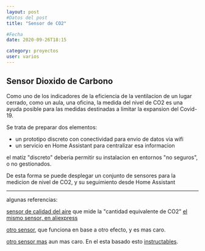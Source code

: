 ```yaml
---
layout: post
#Datos del post
title: "Sensor de CO2"

#Fecha
date: 2020-09-26T18:15

category: proyectos
user: varios
---
```


## Sensor Dioxido de Carbono

Como uno de los indicadores de la eficiencia de la ventilacion de un lugar cerrado, como un aula, una oficina, la medida del nivel de CO2 es una ayuda posible para las medidas destinadas a limitar la expansion del Covid-19.

Se trata de preparar dos elementos: 
- un prototipo discreto con conectividad para envio de datos via wifi
- un servicio en Home Assistant para centralizar esa informacion

el matiz "discreto" deberia permitir su instalacion en entornos "no seguros", o no gestionados.

De esta forma se puede desplegar un conjunto de sensores para la medicion de nivel de CO2, y su seguimiento desde Home Assistant

---
algunas referencias:

[sensor de calidad del aire](https://cdn-learn.adafruit.com/downloads/pdf/adafruit-ccs811-air-quality-sensor.pdf) que mide la "cantidad equivalente de CO2"
[el mismo sensor, en aliexpress](https://es.aliexpress.com/item/4000848337164.html)

[otro sensor](https://es.aliexpress.com/item/4000854395292.html), que funciona en base a otro efecto, y es mas caro.

[otro sensor mas](https://www.co2meter.com/products/k-30-co2-sensor-module) aun mas caro. En el esta basado esto [instructables](https://www.instructables.com/id/Track-CO2-Carbon-Dioxide-Levels-With-Ardunio-and-C/).
